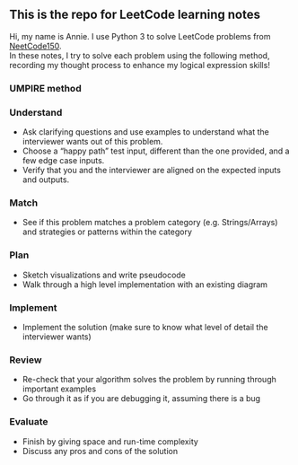 ## This is the repo for LeetCode learning notes
Hi, my name is Annie. I use Python 3 to solve LeetCode problems from [NeetCode150](https://neetcode.io/).<br>
In these notes, I try to solve each problem using the following method, recording my thought process to enhance my logical expression skills!

### UMPIRE method

### Understand
- Ask clarifying questions and use examples to understand what the interviewer wants out of this problem.
- Choose a “happy path” test input, different than the one provided, and a few edge case inputs. 
- Verify that you and the interviewer are aligned on the expected inputs and outputs.
### Match
- See if this problem matches a problem category (e.g. Strings/Arrays) and strategies or patterns within the category
### Plan
- Sketch visualizations and write pseudocode
- Walk through a high level implementation with an existing diagram
### Implement
- Implement the solution (make sure to know what level of detail the interviewer wants)
### Review
- Re-check that your algorithm solves the problem by running through important examples
- Go through it as if you are debugging it, assuming there is a bug
### Evaluate
- Finish by giving space and run-time complexity
- Discuss any pros and cons of the solution
